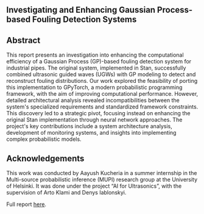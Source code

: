 ## Investigating and Enhancing Gaussian Process-based Fouling Detection Systems

## Abstract 

This report presents an investigation into enhancing the computational efficiency of a Gaussian Process (GP)-based fouling detection system for industrial pipes. The original system, implemented in Stan, successfully combined ultrasonic guided waves (UGWs) with GP modeling to detect and reconstruct fouling distributions. Our work explored the feasibility of porting this implementation to GPyTorch, a modern probabilistic programming framework, with the aim of improving computational performance. However, detailed architectural analysis revealed incompatibilities between the system's specialized requirements and standardized framework constraints. This discovery led to a strategic pivot, focusing instead on enhancing the original Stan implementation through neural network approaches. The project's key contributions include a system architecture analysis, development of monitoring systems, and insights into implementing complex probabilistic models.

## Acknowledgements

This work was conducted by Aayush Kucheria in a summer internship in the Multi-source probabilistic inference (MUPI) research group at the University of Helsinki. It was done under the project “AI for Ultrasonics”, with the supervision of Arto Klami and Denys Iablonskyi. 

Full report [here](https://github.com/AayushKucheria/Gaussian-Modeling-Uni-Helsinki-/blob/main/Investigating%20and%20Enhancing%20Gaussian%20Process-based%20Fouling%20Detection%20Systems.pdf).
